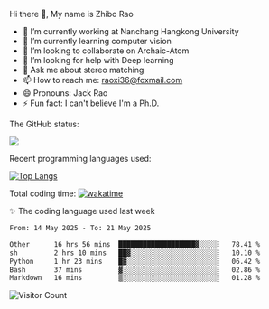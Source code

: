 Hi there 👋, My name is Zhibo Rao
- 🔭 I’m currently working at Nanchang Hangkong University
- 🌱 I’m currently learning computer vision
- 👯 I’m looking to collaborate on Archaic-Atom
- 🤔 I’m looking for help with Deep learning
- 💬 Ask me about stereo matching
- 📫 How to reach me: raoxi36@foxmail.com
- 😄 Pronouns: Jack Rao
- ⚡ Fun fact: I can't believe I'm a Ph.D.

The GitHub status:

![](https://github-readme-stats.vercel.app/api?username=ZhiboRao)

Recent programming languages used:

[![Top Langs](https://github-readme-stats.vercel.app/api/top-langs/?username=ZhiboRao&layout=compact)](https://github.com/anuraghazra/github-readme-stats)

Total coding time: [![wakatime](https://wakatime.com/badge/user/51ec5ec7-4742-4243-9eea-732ade32c0b7.svg)](https://wakatime.com/@51ec5ec7-4742-4243-9eea-732ade32c0b7)

✨ The coding language used last week 
<!--START_SECTION:waka-->

```txt
From: 14 May 2025 - To: 21 May 2025

Other      16 hrs 56 mins  ███████████████████▓░░░░░   78.41 %
sh         2 hrs 10 mins   ██▓░░░░░░░░░░░░░░░░░░░░░░   10.10 %
Python     1 hr 23 mins    █▓░░░░░░░░░░░░░░░░░░░░░░░   06.42 %
Bash       37 mins         ▓░░░░░░░░░░░░░░░░░░░░░░░░   02.86 %
Markdown   16 mins         ▒░░░░░░░░░░░░░░░░░░░░░░░░   01.28 %
```

<!--END_SECTION:waka-->

![Visitor Count](https://profile-counter.glitch.me/Raohaocheng/count.svg)
